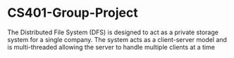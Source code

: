 # CS401-Group-Project
The Distributed File System (DFS) is designed to act as a private storage system for a single company. 
The system acts as a client-server model and is multi-threaded allowing the server to handle multiple clients at a time
